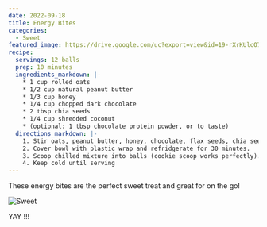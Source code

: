 ```yaml
---
date: 2022-09-18
title: Energy Bites
categories:
  - Sweet
featured_image: https://drive.google.com/uc?export=view&id=19-rXrKUlcO7jgHF8kLvXIM7slPPxHhna
recipe:
  servings: 12 balls
  prep: 10 minutes
  ingredients_markdown: |-
    * 1 cup rolled oats
    * 1/2 cup natural peanut butter
    * 1/3 cup honey
    * 1/4 cup chopped dark chocolate
    * 2 tbsp chia seeds
    * 1/4 cup shredded coconut
    * (optional: 1 tbsp chocolate protein powder, or to taste)
  directions_markdown: |-
    1. Stir oats, peanut butter, honey, chocolate, flax seeds, chia seeds, shredded coconut (and protein powder, if using) in a bowl until evenly mixed.
    2. Cover bowl with plastic wrap and refridgerate for 30 minutes.
    3. Scoop chilled mixture into balls (cookie scoop works perfectly).
    4. Keep cold until serving
---
```


These energy bites are the perfect sweet treat and great for on the go!

![Sweet](https://drive.google.com/uc?export=view&id=1ACOoc4sskuHfui61NhPoFnyx0rDO0sPw)


YAY !!!
